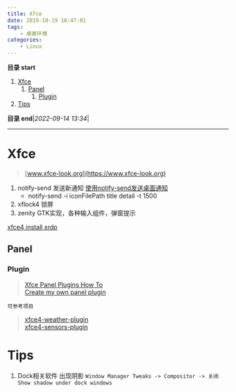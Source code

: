 ```yaml
---
title: Xfce
date: 2019-10-19 16:47:01
tags: 
    - 桌面环境
categories:
    - Linux
---
```


**目录 start**

1. [Xfce](#xfce)
    1. [Panel](#panel)
        1. [Plugin](#plugin)
1. [Tips](#tips)

**目录 end**|_2022-09-14 13:34_|
****************************************
# Xfce 
> [www.xfce-look.org](https://www.xfce-look.org)  

1. notify-send 发送新通知 [使用notify-send发送桌面通知](https://blog.csdn.net/lujun9972/article/details/53292620)
    - notify-send -i iconFilePath title detail -t 1500
1. xflock4 锁屏
1. zenity GTK实现，各种输入组件，弹窗提示

[xfce4 install xrdp](https://learn.microsoft.com/en-us/azure/virtual-machines/linux/use-remote-desktop?tabs=azure-cli)

## Panel 

### Plugin
> [Xfce Panel Plugins How To](https://wiki.xfce.org/dev/howto/panel_plugins)  
> [Create my own panel plugin](https://askubuntu.com/questions/633952/create-my-own-panel-plugin-xubuntu)  

`可参考项目`
> [xfce4-weather-plugin](https://gitlab.xfce.org/panel-plugins/xfce4-weather-plugin)  
> [xfce4-sensors-plugin](https://launchpad.net/ubuntu/+source/xfce4-sensors-plugin)  

# Tips 
1. Dock相关软件 出现阴影 `Window Manager Tweaks -> Compositor -> 关闭 Show shadow under dock windows`

